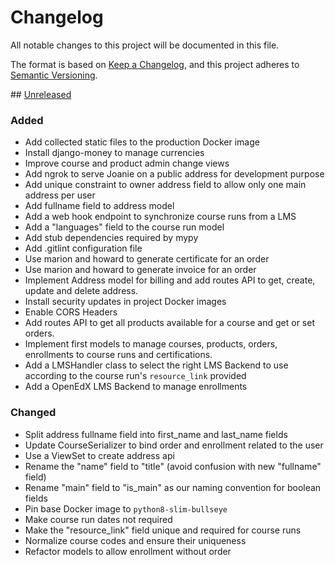 # Changelog

All notable changes to this project will be documented in this file.

The format is based on [Keep a Changelog](https://keepachangelog.com/en/1.0.0),
and this project adheres to
[Semantic Versioning](https://semver.org/spec/v2.0.0.html).

## [Unreleased]

### Added

- Add collected static files to the production Docker image
- Install django-money to manage currencies
- Improve course and product admin change views
- Add ngrok to serve Joanie on a public address for development purpose
- Add unique constraint to owner address field to allow only one main address
  per user
- Add fullname field to address model
- Add a web hook endpoint to synchronize course runs from a LMS
- Add a "languages" field to the course run model
- Add stub dependencies required by mypy
- Add .gitlint configuration file
- Use marion and howard to generate certificate for an order
- Use marion and howard to generate invoice for an order
- Implement Address model for billing and add routes API to get, create,
  update and delete address.
- Install security updates in project Docker images
- Enable CORS Headers
- Add routes API to get all products available for a course
  and get or set orders.
- Implement first models to manage courses, products, orders,
  enrollments to course runs and certifications.
- Add a LMSHandler class to select the right LMS Backend to use according to
  the course run's `resource_link` provided
- Add a OpenEdX LMS Backend to manage enrollments

### Changed

- Split address fullname field into first_name and last_name fields
- Update CourseSerializer to bind order and enrollment related to the user
- Use a ViewSet to create address api
- Rename the "name" field to "title" (avoid confusion with new "fullname" field)
- Rename "main" field to "is_main" as our naming convention for boolean fields
- Pin base Docker image to `python8-slim-bullseye`
- Make course run dates not required
- Make the "resource_link" field unique and required for course runs
- Normalize course codes and ensure their uniqueness
- Refactor models to allow enrollment without order

[unreleased]: https://github.com/openfun/joanie
